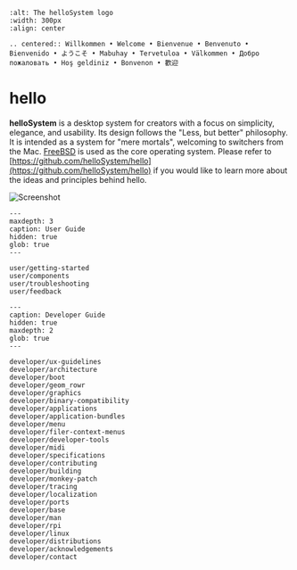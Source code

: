 ```{image} https://raw.githubusercontent.com/helloSystem/hello/1d1e69be8a689c5e0a176df821c14f0b49b241a4/branding/hello_variation.svg
:alt: The helloSystem logo
:width: 300px
:align: center
```

```{eval-rst}
.. centered:: Willkommen • Welcome • Bienvenue • Benvenuto • Bienvenido • ようこそ • Mabuhay • Tervetuloa • Välkommen • Добро пожаловать • Hoş geldiniz • Bonvenon • 歡迎
```

# hello

__helloSystem__ is a desktop system for creators with a focus on simplicity, elegance, and usability. Its design follows the "Less, but better" philosophy. It is intended as a system for "mere mortals", welcoming to switchers from the Mac. [FreeBSD](https://www.freebsd.org/) is used as the core operating system. Please refer to [https://github.com/helloSystem/hello](https://github.com/helloSystem/hello) if you would like to learn more about the ideas and principles behind hello.

![Screenshot](https://github.com/helloSystem/hello/blob/master/screenshots/20220121-desktop-0.8.png?raw=true)

```{toctree}
---
maxdepth: 3
caption: User Guide
hidden: true
glob: true
---

user/getting-started
user/components
user/troubleshooting
user/feedback

```

```{toctree}
---
caption: Developer Guide
hidden: true
maxdepth: 2
glob: true
---

developer/ux-guidelines
developer/architecture
developer/boot
developer/geom_rowr
developer/graphics
developer/binary-compatibility
developer/applications
developer/application-bundles
developer/menu
developer/filer-context-menus
developer/developer-tools
developer/midi
developer/specifications
developer/contributing
developer/building
developer/monkey-patch
developer/tracing
developer/localization
developer/ports
developer/base
developer/man
developer/rpi
developer/linux
developer/distributions
developer/acknowledgements
developer/contact

```

